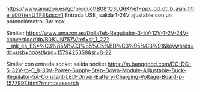 https://www.amazon.es/gp/product/B081Q3LQ6K/ref=ppx_od_dt_b_asin_title_s00?ie=UTF8&psc=1
Entrada USB, salida 1-24V ajustable con un potenciómetro.
3w max

Similar:
https://www.amazon.es/DollaTek-Regulador-3-5V-12V-1-2V-24V-convertidor/dp/B081JN757V/ref=sr_1_22?__mk_es_ES=%C3%85M%C3%85%C5%BD%C3%95%C3%91&keywords=dc+usb+boost&qid=1579425358&sr=8-22

Similar con entrada socket salida socket
https://m.banggood.com/DC-DC-5-32V-to-0_8-30V-Power-Supply-Step-Down-Module-Adjustable-Buck-Regulator-5A-Constant-LED-Driver-Battery-Charging-Voltage-Board-p-1577997.html?rmmds=search
